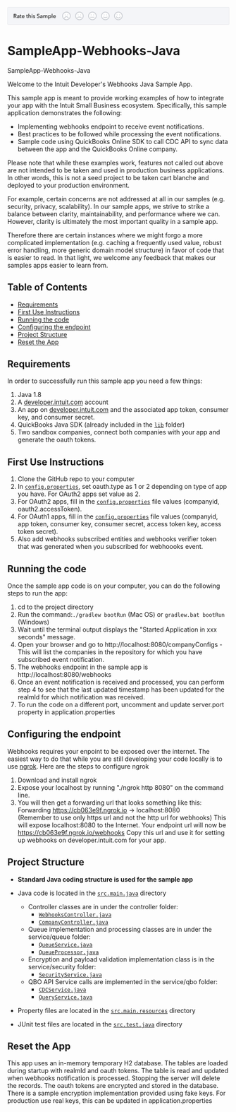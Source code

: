 [![Sample Banner](views/Sample.png)][ss1]

# SampleApp-Webhooks-Java
SampleApp-Webhooks-Java

<p>Welcome to the Intuit Developer's Webhooks Java Sample App.</p>
<p>This sample app is meant to provide working examples of how to integrate your app with the Intuit Small Business ecosystem.  Specifically, this sample application demonstrates the following:</p>

<ul>
	<li>Implementing webhooks endpoint to receive event notifications.</li>
	<li>Best practices to be followed while processing the event notifications.</li>
	<li>Sample code using QuickBooks Online SDK to call CDC API to sync data between the app and the QuickBooks Online company.</li>
</ul>

<p>Please note that while these examples work, features not called out above are not intended to be taken and used in production business applications. In other words, this is not a seed project to be taken cart blanche and deployed to your production environment.</p>  

<p>For example, certain concerns are not addressed at all in our samples (e.g. security, privacy, scalability). In our sample apps, we strive to strike a balance between clarity, maintainability, and performance where we can. However, clarity is ultimately the most important quality in a sample app.</p>

<p>Therefore there are certain instances where we might forgo a more complicated implementation (e.g. caching a frequently used value, robust error handling, more generic domain model structure) in favor of code that is easier to read. In that light, we welcome any feedback that makes our samples apps easier to learn from.</p>

## Table of Contents

* [Requirements](#requirements)
* [First Use Instructions](#first-use-instructions)
* [Running the code](#running-the-code)
* [Configuring the endpoint](#configuring-the-endpoint)
* [Project Structure](#project-structure)
* [Reset the App](#reset-the-app)


## Requirements

In order to successfully run this sample app you need a few things:

1. Java 1.8
2. A [developer.intuit.com](http://developer.intuit.com) account
3. An app on [developer.intuit.com](http://developer.intuit.com) and the associated app token, consumer key, and consumer secret.
4. QuickBooks Java SDK (already included in the [`lib`](lib) folder) 
5. Two sandbox companies, connect both companies with your app and generate the oauth tokens.
 
## First Use Instructions

1. Clone the GitHub repo to your computer
2. In [`config.properties`](src/main/resources/config.properties), set oauth.type as 1 or 2 depending on type of app you have. For OAuth2 apps set value as 2.
3. For OAuth2 apps, fill in the [`config.properties`](src/main/resources/config.properties) file values (companyid, oauth2.accessToken).
4. For OAuth1 apps, fill in the [`config.properties`](src/main/resources/config.properties) file values (companyid, app token, consumer key, consumer secret, access token key, access token secret). 
5. Also add webhooks subscribed entities and webhooks verifier token that was generated when you subscribed for webhoooks event.

## Running the code

Once the sample app code is on your computer, you can do the following steps to run the app:

1. cd to the project directory</li>
2. Run the command:`./gradlew bootRun` (Mac OS) or `gradlew.bat bootRun` (Windows)</li>
3. Wait until the terminal output displays the "Started Application in xxx seconds" message.
4. Open your browser and go to http://localhost:8080/companyConfigs - This will list the companies in the repository for which you have subscribed event notification.
5. The webhooks endpoint in the sample app is http://localhost:8080/webhooks
6. Once an event notification is received and processed, you can perform step 4 to see that the last updated timestamp has been updated for the realmId for which notification was received.
7. To run the code on a different port, uncomment and update server.port property in application.properties

## Configuring the endpoint

Webhooks requires your enpoint to be exposed over the internet. The easiest way to do that while you are still developing your code locally is to use [ngrok](https://ngrok.com/). Here are the steps to configure ngrok

1. Download and install ngrok
2. Expose your localhost by running "./ngrok http 8080" on the command line. 
3. You will then get a forwarding url that looks something like this:
    Forwarding     https://cb063e9f.ngrok.io -> localhost:8080  
(Remember to use only https url and not the http url for webhooks)
This will expose localhost:8080 to the Internet. Your endpoint url will now be https://cb063e9f.ngrok.io/webhooks
Copy this url and use it for setting up webhooks on developer.intuit.com for your app. 

## Project Structure
* **Standard Java coding structure is used for the sample app**

* Java code is located in the [`src.main.java`](src/main/java) directory
	*  Controller classes are in under the controller folder:
        - [`WebhooksController.java`](src/main/java/com/intuit/developer/sampleapp/webhooks/controllers/WebhooksController.java)
        - [`CompanyController.java`](src/main/java/com/intuit/developer/sampleapp/webhooks/controllers/CompanyController.java)
    *  Queue implementation and processing classes are in under the service/queue folder:
        - [`QueueService.java`](src/main/java/com/intuit/developer/sampleapp/webhooks/service/queue/QueueService.java)
        - [`QueueProcessor.java`](src/main/java/com/intuit/developer/sampleapp/webhooks/service/queue/QueueProcessor.java)
	*  Encryption and payload validation implementation class is in the service/security folder:
        - [`SecurityService.java`](src/main/java/com/intuit/developer/sampleapp/webhooks/service/security/SecurityService.java)
	*  QBO API Service calls are implemented in the service/qbo folder:
        - [`CDCService.java`](src/main/java/com/intuit/developer/sampleapp/webhooks/service/qbo/CDCService.java)
        - [`QueryService.java`](src/main/java/com/intuit/developer/sampleapp/webhooks/service/qbo/QueryService.java)

* Property files are located in the [`src.main.resources`](src/main/resources) directory
* JUnit test files are located in the [`src.test.java`](src/test/java) directory

## Reset the App

This app uses an in-memory temporary H2 database. The tables are loaded during startup with realmId and oauth tokens. The table is read and updated when webhooks notification is processed. Stopping the server
will delete the records.
The oauth tokens are encrypted and stored in the database. There is a sample encryption implementation provided using fake keys. For production use real keys, this can be updated in application.properties

[ss1]: https://help.developer.intuit.com/s/samplefeedback?cid=9010&repoName=SampleApp-Webhooks-Java

